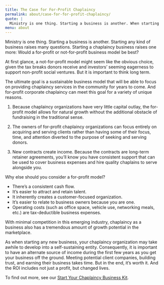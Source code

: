 ```yaml
---
title: The Case for For-Profit Chaplaincy
permalink: about/case-for-for-profit-chaplaincy/
quote: |
  Ministry is one thing. Starting a business is another. When starting a business, there are many questions to consider. When starting a chaplaincy business, there is one more. Would a for-profit or not-for-profit business model be best?
menu: about
---
```

Ministry is one thing. Starting a business is another. Starting any kind of business raises many questions. Starting a chaplaincy business raises one more: Would a for-profit or not-for-profit business model be best?

At first glance, a not-for-profit model might seem like the obvious choice, given the tax breaks donors receive and investors&#8217; seeming eagerness to support non-profit social ventures. But it is important to think long term.

The ultimate goal is a sustainable business model that will be able to focus on providing chaplaincy services in the community for years to come. And for-profit corporate chaplaincy can meet this goal for a variety of unique reasons.

1. Because chaplaincy organizations have very little capital outlay, the for-profit model allows for natural growth without the additional obstacle of fundraising in the traditional sense.

2. The owners of for-profit chaplaincy organizations can focus entirely on acquiring and serving clients rather than having some of their focus, time, and attention diverted to the purpose of seeking and serving donors.

3. New contracts create income. Because the contracts are long-term retainer agreements, you&#8217;ll know you have consistent support that can be used to cover business expenses and hire quality chaplains to serve alongside you.

Why else should you consider a for-profit model?

*   There&#8217;s a consistent cash flow.
*   It&#8217;s easier to attract and retain talent.
*   It inherently creates a customer-focused organization.
*   It&#8217;s easier to relate to business owners because you are one.
*   Operating costs (such as office space, vehicle use, networking meals, etc.) are tax-deductible business expenses.

With minimal competition in this emerging industry, chaplaincy as a business also has a tremendous amount of growth potential in the marketplace.


As when starting any new business, your chaplaincy organization may take awhile to develop into a self-sustaining entity. Consequently, it is important to have an alternate source of income during the first few years as you get your business off the ground. Meeting potential client companies, building trust, and earning their business takes time. But in the end, it&#8217;s worth it. And the ROI includes not just a profit, but changed lives.

To find out more, see our [Start Your Chaplaincy Business Kit](/get-started/start-your-chaplaincy-business/).
